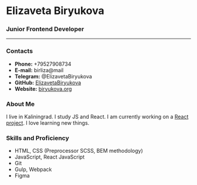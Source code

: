 # Elizaveta Biryukova
### Junior Frontend Developer


---------------------------------------------


### Contacts

* **Phone:** +79527908734
* **E-mail:** birliza@mail
* **Telegram:** @ElizavetaBiryukova
* **GitHub:** [ElizavetaBiryukova](https://github.com/ElizavetaBiryukova)
* **Website:** [biryukova.org](https://biryukova.org/)


### About Me
 
I live in Kaliningrad. I study JS and React. I am currently working on a [React project](https://github.com/ElizavetaBiryukova/What-to-watch). I love learning new things.


### Skills and Proficiency

* HTML, CSS (Preprocessor SCSS, BEM methodology)
* JavaScript, React JavaScript
* Git
* Gulp, Webpack
* Figma

